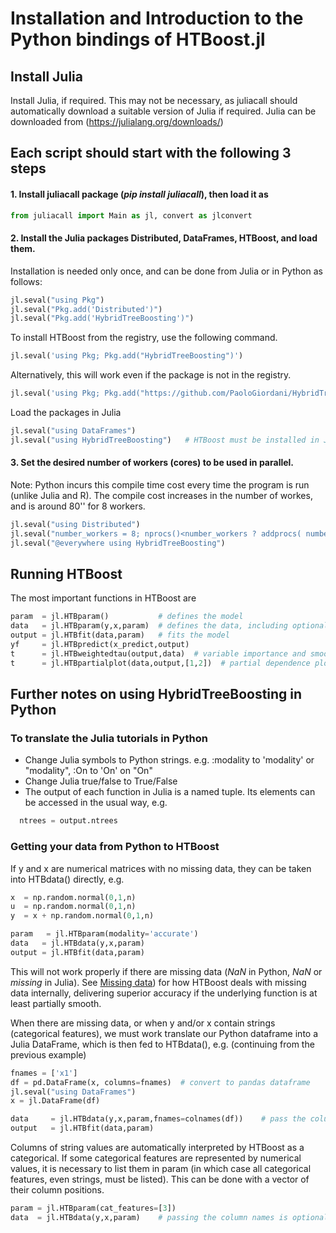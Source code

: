 
# Installation and Introduction to the Python bindings of HTBoost.jl 

## Install Julia  

Install Julia, if required. This may not be necessary, as juliacall should automatically download a suitable version of Julia if required. 
Julia can be downloaded from (https://julialang.org/downloads/)

## Each script should start with the following 3 steps 

#### 1. Install juliacall package (*pip install juliacall*), then load it as

```py
from juliacall import Main as jl, convert as jlconvert
```

#### 2. Install the Julia packages Distributed, DataFrames, HTBoost, and load them.

Installation is needed only once, and can be done from Julia or in Python as follows:

```py
jl.seval("using Pkg")
jl.seval("Pkg.add('Distributed')")
jl.seval("Pkg.add('HybridTreeBoosting')")
```

To install HTBoost from the registry, use the following command.
```py
jl.seval('using Pkg; Pkg.add("HybridTreeBoosting")')
```
Alternatively, this will work even if the package is not in the registry.
```py
jl.seval('using Pkg; Pkg.add("https://github.com/PaoloGiordani/HybridTreeBoosting.jl")')
```

Load the packages in Julia

```py
jl.seval("using DataFrames")  
jl.seval("using HybridTreeBoosting")   # HTBoost must be installed in Julia 
```

#### 3. Set the desired number of workers (cores) to be used in parallel.

Note: Python incurs this compile time cost every time the program is run (unlike Julia and R). The compile cost increases in the number of workes, and is around 80'' for 8 workers.

```py
jl.seval("using Distributed")
jl.seval("number_workers = 8; nprocs()<number_workers ? addprocs( number_workers - nprocs()  ) : addprocs(0)")
jl.seval("@everywhere using HybridTreeBoosting")
```

## Running HTBoost 

The most important functions in HTBoost are

```py
param  = jl.HTBparam()           # defines the model     
data   = jl.HTBparam(y,x,param)  # defines the data, including optional features such as names, weights, time
output = jl.HTBfit(data,param)   # fits the model 
yf     = jl.HTBpredict(x_predict,output)
t      = jl.HTBweightedtau(output,data)  # variable importance and smoothness
t      = jl.HTBpartialplot(data,output,[1,2])  # partial dependence plots, here for the first two features  
```

## Further notes on using HybridTreeBoosting in Python

### To translate the Julia tutorials in Python 

- Change Julia symbols to Python strings. e.g. :modality to 'modality' or "modality", :On to 'On' on "On"
- Change Julia true/false to True/False 
- The output of each function in Julia is a named tuple. Its elements can be accessed in the usual way, e.g. 
```py 
  ntrees = output.ntrees  
```

### Getting your data from Python to HTBoost

If y and x are numerical matrices with no missing data, they can be taken into HTBdata() directly, e.g. 

```py
x  = np.random.normal(0,1,n)
u  = np.random.normal(0,1,n)
y  = x + np.random.normal(0,1,n)

param   = jl.HTBparam(modality='accurate')  
data   = jl.HTBdata(y,x,param)
output = jl.HTBfit(data,param)
```

This will not work properly if there are missing data (*NaN* in Python, *NaN* or *missing* in Julia). See [Missing data](../tutorials/Missing.md)) for how HTBoost deals with missing data internally, delivering superior accuracy if the underlying function is at least partially smooth.  

When there are missing data, or when y and/or x contain strings (categorical features), we must work translate our Python dataframe into a Julia DataFrame, which is then fed to HTBdata(), e.g. (continuing from the previous example)

```py
fnames = ['x1']
df = pd.DataFrame(x, columns=fnames)  # convert to pandas dataframe
jl.seval("using DataFrames")  
x = jl.DataFrame(df)

data     = jl.HTBdata(y,x,param,fnames=colnames(df))    # pass the column names 
output   = jl.HTBfit(data,param)                        

```

Columns of string values are automatically interpreted by HTBoost as a categorical. If some categorical features are represented by numerical values, it is necessary to list them in param (in which case all categorical features, even strings, must be listed). This can be done with a vector of their column positions.

```py
param = jl.HTBparam(cat_features=[3])
data  = jl.HTBdata(y,x,param)    # passing the column names is optional

```

